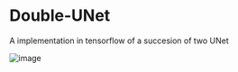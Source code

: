 # Double-UNet
A implementation in tensorflow of a succesion of two UNet

![image](https://user-images.githubusercontent.com/98736513/231711822-897bd4e9-d19f-4a78-9ac3-abf1b03c5dcc.png)

